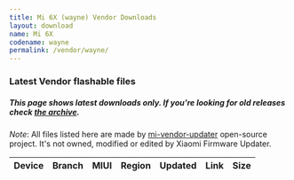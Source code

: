 ```yaml
---
title: Mi 6X (wayne) Vendor Downloads
layout: download
name: Mi 6X
codename: wayne
permalink: /vendor/wayne/
---
```


### Latest Vendor flashable files
##### This page shows latest downloads only. If you're looking for old releases check [the archive](/archive/vendor/wayne/).

*Note*: All files listed here are made by [mi-vendor-updater](https://github.com/TryHardDood/mi-vendor-updater) open-source project. It's not owned, modified or edited by Xiaomi Firmware Updater.

<div class="table-responsive-md" id="table-wrapper">
    <table id="vendor" class="compact table table-striped table-hover table-sm">
        <thead class="thead-dark">
            <tr>
                <th>Device</th>
                <th>Branch</th>
                <th>MIUI</th>
                <th>Region</th>
                <th>Updated</th>
                <th>Link</th>
                <th>Size</th>
            </tr>
        </thead>
        <script>loadVendorDownloads('wayne', 'latest')</script>
    </table>
</div>
